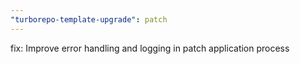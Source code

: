 ```yaml
---
"turborepo-template-upgrade": patch
---
```


fix: Improve error handling and logging in patch application process
